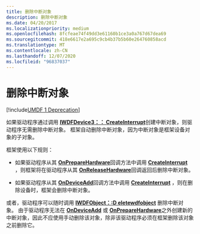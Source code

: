 ```yaml
---
title: 删除中断对象
description: 删除中断对象
ms.date: 04/20/2017
ms.localizationpriority: medium
ms.openlocfilehash: 8fcfeae74f49dd3e61160b1ce3a0a767d67dea69
ms.sourcegitcommit: 418e6617e2a695c9cb4b37b5b60e264760858acd
ms.translationtype: MT
ms.contentlocale: zh-CN
ms.lasthandoff: 12/07/2020
ms.locfileid: "96837037"
---
```

# <a name="deleting-an-interrupt-object"></a>删除中断对象


[!include[UMDF 1 Deprecation](../includes/umdf-1-deprecation.md)]

如果驱动程序通过调用 [**IWDFDevice3：： CreateInterrupt**](/windows-hardware/drivers/ddi/wudfddi/nf-wudfddi-iwdfdevice3-createinterrupt)创建中断对象，则驱动程序无需删除中断对象。 框架自动删除中断对象，因为中断对象是框架设备对象的子对象。

框架使用以下规则：

-   如果驱动程序从其 [**OnPrepareHardware**](/windows-hardware/drivers/ddi/wudfddi/nf-wudfddi-ipnpcallbackhardware2-onpreparehardware)回调方法中调用 [**CreateInterrupt**](/windows-hardware/drivers/ddi/wudfddi/nf-wudfddi-iwdfdevice3-createinterrupt) ，则框架将在驱动程序从其 [**OnReleaseHardware**](/windows-hardware/drivers/ddi/wudfddi/nf-wudfddi-ipnpcallbackhardware2-onreleasehardware)回调返回后删除中断对象。

-   如果驱动程序从其 [**OnDeviceAdd**](/windows-hardware/drivers/ddi/wudfddi/nf-wudfddi-idriverentry-ondeviceadd)回调方法中调用 [**CreateInterrupt**](/windows-hardware/drivers/ddi/wudfddi/nf-wudfddi-iwdfdevice3-createinterrupt) ，则在删除设备时，框架会删除中断对象。

或者，驱动程序可以随时调用 [**IWDFObject：:D eletewdfobject**](/windows-hardware/drivers/ddi/wudfddi/nf-wudfddi-iwdfobject-deletewdfobject) 删除中断对象。 由于驱动程序无法在 [**OnDeviceAdd**](/windows-hardware/drivers/ddi/wudfddi/nf-wudfddi-idriverentry-ondeviceadd) 或 [**OnPrepareHardware**](/windows-hardware/drivers/ddi/wudfddi/nf-wudfddi-ipnpcallbackhardware2-onpreparehardware)之外创建新的中断对象，因此不应使用手动删除该对象，除非该驱动程序必须在框架删除该对象之前删除它。

 

